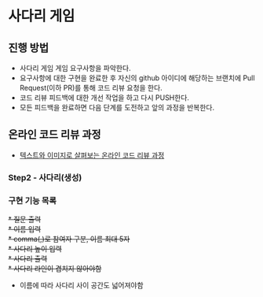 # 사다리 게임
## 진행 방법
* 사다리 게임 게임 요구사항을 파악한다.
* 요구사항에 대한 구현을 완료한 후 자신의 github 아이디에 해당하는 브랜치에 Pull Request(이하 PR)를 통해 코드 리뷰 요청을 한다.
* 코드 리뷰 피드백에 대한 개선 작업을 하고 다시 PUSH한다.
* 모든 피드백을 완료하면 다음 단계를 도전하고 앞의 과정을 반복한다.

## 온라인 코드 리뷰 과정
* [텍스트와 이미지로 살펴보는 온라인 코드 리뷰 과정](https://github.com/nextstep-step/nextstep-docs/tree/master/codereview)

### Step2 - 사다리(생성)
### 구현 기능 목록
~~* 질문 출력~~  
~~* 이름 입력~~  
~~* comma(,)로 참여자 구분, 이름 최대 5자~~  
~~* 사다리 높이 입력~~  
~~* 사다리 출력~~  
~~* 사다리 라인이 겹치지 않아야함~~  
* 이름에 따라 사다리 사이 공간도 넓어져야함  